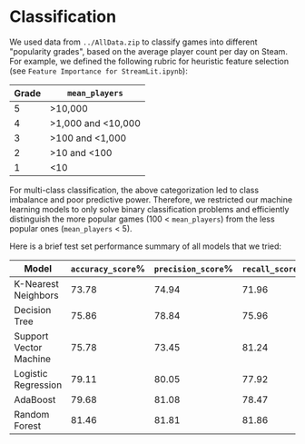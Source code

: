 # Classification
We used data from ``../AllData.zip`` to classify games into different "popularity grades", based on the average player count per day on Steam. For example, we defined the following rubric for heuristic feature selection (see ``Feature Importance for StreamLit.ipynb``):

| Grade | `mean_players` |
|-------|----------------|
|5|>10,000|
|4|>1,000 and <10,000|
|3|>100 and <1,000|
|2|>10 and <100|
|1|<10|

For multi-class classification, the above categorization led to class imbalance and poor predictive power. Therefore, we restricted our machine learning models to only solve binary classification problems and efficiently distinguish the more popular games (100 < `mean_players`) from the less popular ones (`mean_players` < 5).

Here is a brief test set performance summary of all models that we tried:

| Model | `accuracy_score`% | `precision_score`% | `recall_score`% | `f1_score`% | `AUC_score`% |
|-------|-------------------|--------------------|-----------------|-------------|--------------|
|K-Nearest Neighbors|73.78|74.94|71.96|73.42|81.86|
|Decision Tree|75.86|78.84|75.96|74.77|82.18|
|Support Vector Machine|75.78|73.45|81.24|77.15|83.1|
|Logistic Regression|79.11|80.05|77.92|78.97|87.41|
|AdaBoost|79.68|81.08|78.47|79.38|88.8|
|Random Forest|81.46|81.81|81.86|81.58|89.61|
